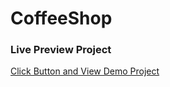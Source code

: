 # CoffeeShop

### Live Preview Project

[Click Button and View Demo Project](https://yunisisnaini.github.io/CoffeeShop/)
